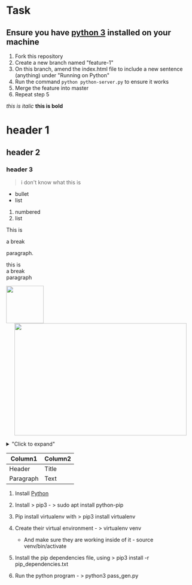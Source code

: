 # Task

## Ensure you have [python 3](https://www.python.org/downloads/) installed on your machine

1. Fork this repository
2. Create a new branch named "feature-1"
3. On this branch, amend the index.html file to include a new sentence (anything) under "Running on Python"
4. Run the command `python python-server.py` to ensure it works
5. Merge the feature into master
6. Repeat step 5


_this is italic_
**this is bold**

# header 1
## header 2
### header 3

>i don't know what this is

* bullet
* list

1. numbered
2. list 

This is

a break

paragraph.


this is  
a break  
paragraph

<img align="left" width="100" height="100" src="https://s3.amazonaws.com/spectrumnews-web-assets/wp-content/uploads/2018/11/13154625/20181112-SHANK3monkey-844.jpg">


<p align="center">
  <img width="460" height="300" src="https://s3.amazonaws.com/spectrumnews-web-assets/wp-content/uploads/2018/11/13154625/20181112-SHANK3monkey-844.jpg">
</p>


<details>
<summary>"Click to expand"</summary>
this is hidden
</details>

| Column1     | Column2     |
| ----------- | ----------- |
| Header      | Title       |
| Paragraph   | Text        |

1. Install [Python](https://www.python.org/downloads/)

2. Install > pip3 - > sudo apt install python-pip

3. Pip install virtualenv with > pip3 install virtualenv

4. Create their virtual environment - > virtualenv venv

   * And make sure they are working inside of it - source venv/bin/activate

5. Install the pip dependencies file, using > pip3 install -r pip_dependencies.txt

6. Run the python program - > python3 pass_gen.py